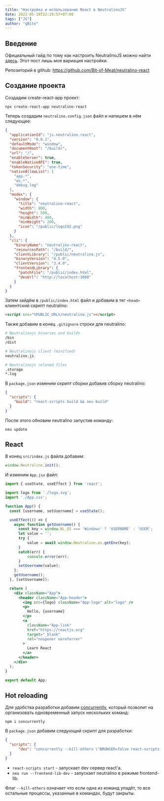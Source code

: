 ```yaml
---
title: "Настройка и использование React в NeutralinoJS"
date: 2022-05-18T22:29:57+07:00
tags: ["JS"]
author: "qBite"
---
```


## Введение
Официальный гайд по тому как настроить NeutralinoJS можно найти [здесь](https://neutralino.js.org/docs/how-to/use-a-frontend-library). Этот пост лишь моя вариация настройки.

Репозиторий в github: https://github.com/Bit-of-Meat/neutralino-react

## Создание проекта
Создадим create-react-app проект:
```
npx create-react-app neutralino-react
```
Теперь создадим ``neutralino.config.json`` файл и напишем в нём следующее:
```json
{
  "applicationId": "js.neutralino.react",
  "version": "0.0.1",
  "defaultMode": "window",
  "documentRoot": "/build/",
  "url": "/",
  "enableServer": true,
  "enableNativeAPI": true,
  "tokenSecurity": "one-time",
  "nativeAllowList": [
    "app.*",
    "os.*",
    "debug.log"
  ],
  "modes": {
    "window": {
      "title": "neutralino-react",
      "width": 800,
      "height": 500,
      "minWidth": 400,
      "minHeight": 200,
      "icon": "/public/logo192.png"
    }
  },
  "cli": {
    "binaryName": "neutralino-react",
    "resourcesPath": "/build/",
    "clientLibrary": "/public/neutralino.js",
    "binaryVersion": "4.5.0",
    "clientVersion": "3.4.0",
    "frontendLibrary": {
      "patchFile": "/public/index.html",
      "devUrl": "http://localhost:3000"
    }
  }
}
```
Затем зайдём в ``/public/index.html`` файл и добавим в тег ``<head>`` клиентский скрипт neutralino:
```html
<script src="%PUBLIC_URL%/neutralino.js"></script>
```

Также добавим в конец ``.gitignore`` строки для neutralino:
```bash
# Neutralinojs binaries and builds
/bin
/dist

# Neutralinojs client (minified)
neutralino.js

# Neutralinojs related files
.storage
*.log
```
В ``package.json`` изменим скрипт сборки добавив сборку neutralino:
```json
{
  "scripts": {
    "build": "react-scripts build && neu build"
  }
}
```
После этого обновим neutralino запустив команду:
```
neu update
```

## React

В конец ``src/index.js`` файла добавим:
```js
window.Neutralino.init();
```
И изменим ``App.jsx`` файл:
```jsx
import { useState, useEffect } from 'react';

import logo from './logo.svg';
import './App.css';

function App() {
  const [username, setUsername] = useState();

  useEffect(() => {
    async function getUsername() {
      const key = window.NL_OS === 'Windows' ? 'USERNAME' : 'USER';
      let value = '';
      try {
          value = await window.Neutralino.os.getEnv(key);
      }
      catch(err) {
          console.error(err);
      }
      setUsername(value);
    };
    getUsername();
  }, [setUsername]);

  return (
    <div className="App">
      <header className="App-header">
        <img src={logo} className="App-logo" alt="logo" />
        <p>
          Hello, {username}
        </p>
        <a
          className="App-link"
          href="https://reactjs.org"
          target="_blank"
          rel="noopener noreferrer"
        >
          Learn React
        </a>
      </header>
    </div>
  );
}

export default App;
```

## Hot reloading
Для удобства разработки добавим [concurrently](https://www.npmjs.com/package/concurrently), который позволит на организовать одновременный запуск нескольких команд:
```
npm i concurrently
```
В ``package.json`` добавим следующий скрипт для разработки:
```json
{
  "scripts": {
      "dev": "concurrently --kill-others \"BROWSER=false react-scripts start\" \"neu run --frontend-lib-dev\""
  }
}
```
* ``react-scripts start`` - запускает dev сервер react'а.
* ``neu run --frontend-lib-dev`` - запускает neutralino в режиме frontend-lib. 

Флаг ``--kill-others`` означает что если одна из команд упадёт, то все остальные процессы, указанные в командах, будут закрыты.
